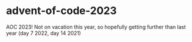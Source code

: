 # advent-of-code-2023
AOC 2023! Not on vacation this year, so hopefully getting further than last year (day 7 2022, day 14 2021)
